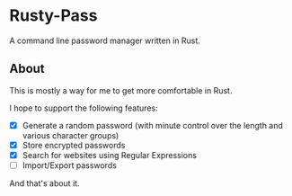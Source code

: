 # Rusty-Pass

A command line password manager written in Rust.

## About

This is mostly a way for me to get more comfortable in Rust.

I hope to support the following features:

- [x] Generate a random password (with minute control over the length and various character groups)
- [x] Store encrypted passwords
- [x] Search for websites using Regular Expressions
- [ ] Import/Export passwords

And that's about it.

